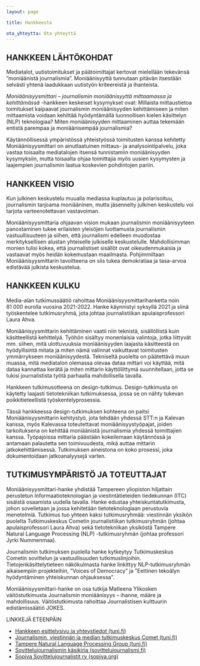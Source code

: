 ```yaml
---
layout: page

title: Hankkeesta

ota_yhteytta: Ota yhteyttä
---
```



## HANKKEEN LÄHTÖKOHDAT
Mediatalot, uutistoimitukset ja päätoimittajat kertovat mielellään tekevänsä ”moniäänistä journalismia”. Moniäänisyyttä tunnutaan pitävän itsestään selvästi yhtenä laadukkaan uutistyön kriteereistä ja ihanteista. 

*Moniäänisyysmittari – journalismin moniäänisyyttä mittaamassa ja kehittämässä* -hankkeen keskeiset kysymykset ovat: Millaista mittaustietoa toimitukset kaipaavat journalismin moniäänisyyden kehittämiseen ja miten mittaamista voidaan kehittää hyödyntämällä luonnollisen kielen käsittelyn (NLP) teknologiaa? Miten moniäänisyyden mittaaminen auttaa tekemään entistä parempaa ja moniäänisempää journalismia?

Käytännöllisessä ympäristössä yhteistyössä toimitusten kanssa kehitetty Moniäänisyysmittari on ainutlaatuinen mittaus- ja analysointipalvelu, joka vastaa toisaalta mediatalojen itsensä tunnistamiin moniäänisyyden kysymyksiin, mutta toisaalta ohjaa toimittajia myös uusien kysymysten ja laajempien journalismin laatua koskevien pohdintojen pariin.

## HANKKEEN VISIO
Kun julkinen keskustelu muualla mediassa kuplautuu ja polarisoituu, journalismin tarjoama moniääninen, mutta jäsennelty julkinen keskustelu voi tarjota varteenotettavan vastavoiman.

Moniäänisyysmittaria ohjaavan vision mukaan journalismin moniäänisyyteen panostaminen tukee erilaisten yleisöjen luottamusta journalismin vastuullisuuteen ja siihen, että journalismi edelleen muodostaa merkityksellisen alustan yhteiselle julkiselle keskustelulle. Mahdollisimman monien tulisi kokea, että journalistiset sisällöt ovat oikeudenmukaisia ja vastaavat myös heidän kokemustaan maailmasta. Pohjimmiltaan Moniäänisyysmittarin tavoitteena on siis tukea demokratiaa ja tasa-arvoa edistävää julkista keskustelua.

## HANKKEEN KULKU
Media-alan tutkimussäätiö rahoittaa Moniäänisyysmittarihanketta noin 81 000 eurolla vuosina 2021-2022. Hanke käynnistyi syksyllä 2021 ja siinä työskentelee tutkimusryhmä, jota johtaa journalistiikan apulaisprofessori Laura Ahva.

Moniäänisyysmittarin kehittäminen vaatii niin teknistä, sisällöllistä kuin käsitteellistä kehittelyä. Työhön sisältyy monenlaisia valintoja, jotka liittyvät mm. siihen, mitä ulottuvuuksia moniäänisyyden laajasta käsitteestä on hyödyllisintä mitata ja miten nämä valinnat vaikuttavat toimitusten ymmärrykseen moniäänisyydestä. Tekniseltä puolelta on päätettävä muun muassa, mitä mediatalon olemassa olevaa dataa mittari voi käyttää, mitä dataa kannattaa kerätä ja miten mittarin käyttöliittymä suunnitellaan, jotta se tukisi journalistista työtä parhaalla mahdollisella tavalla. 

Hankkeen tutkimusotteena on design-tutkimus. Design-tutkimusta on käytetty laajasti tietotekniikan tutkimuksessa, jossa se on nähty tukevan poikkitieteellistä työskentelyprosessia.

Tässä hankkeessa design-tutkimuksen kohteena on paitsi Moniäänisyysmittarin kehitystyö, jota tehdään yhdessä STT:n ja Kalevan kanssa, myös Kalevassa toteutettavat moniäänisyystyöpajat, joiden tarkoituksena on kehittää moniäänistä journalismia yhdessä toimittajien kanssa. Työpajoissa mittaria päästään kokeilemaan käytännössä ja antamaan palautetta sen toimivuudesta, mikä auttaa mittarin jatkokehittämisessä. Tutkimuksen aineistona on koko prosessi, joka dokumentoidaan jatkoanalyysejä varten.

## TUTKIMUSYMPÄRISTÖ JA TOTEUTTAJAT
Moniäänisyysmittari-hanke yhdistää Tampereen yliopiston hiljattain perustetun Informaatioteknologian ja viestintätieteiden tiedekunnan (ITC) sisäistä osaamista uudella tavalla. Hanke edustaa yhteiskuntatutkimusta, johon sovelletaan ja jossa kehitetään tietoteknologiaan perustuvia menetelmiä. Tutkimus tuo yhteen kaksi tutkimusryhmää: viestinnän yksikön puolelta Tutkimuskeskus Cometin journalistiikan tutkimusryhmän (johtaa apulaisprofessori Laura Ahva) sekä tietotekniikan yksiköstä Tampere Natural Language Processing (NLP) -tutkimusryhmän (johtaa professori Jyrki Nummenmaa).

Journalismin tutkimuksen puolella hanke kytkeytyy Tutkimuskeskus Cometin sovittelun ja vastuullisuuden tutkimuslinjoihin. Tietojenkäsittelytieteen näkökulmasta hanke linkittyy NLP-tutkimusryhmän aikaisempiin projekteihin, ”Voices of Democracy” ja ”Eettinen tekoälyn hyödyntäminen yhteiskunnan ohjauksessa”.

Moniäänisyysmittari-hanke on osa tutkija Matleena Ylikosken väitöstutkimusta Journalismin moniäänisyys – ihanne, määre ja mahdollisuus. Väitöstutkimusta rahoittaa Journalistisen kulttuurin edistämissäätiö JOKES.

LINKKEJÄ ETEENPÄIN
- [Hankkeen esittelysivu ja yhteystiedot (tuni.fi)](https://www.tuni.fi/fi/tutkimus/moniaanisyysmittari-journalismin-moniaanisyytta-mittaamassa-ja-kehittamassa#expander-trigger--field-project-cooperators)
- [Journalismin, viestinnän ja median tutkimuskeskus Comet (tuni.fi)](https://research.tuni.fi/comet/)
- [Tampere Natural Language Processing Group (tuni.fi)](https://www.tuni.fi/en/research/tampere-natural-language-processing-nlp-group)
- [Sovittelujournalismin käsikirja (sovittelujournalismi.fi)](https://sovittelujournalismi.fi/kasikirja/kolme-periaatetta/)
- [Sopiva Sovittelujournalistit ry (sopiva.org)](https://www.sopiva.org/)
